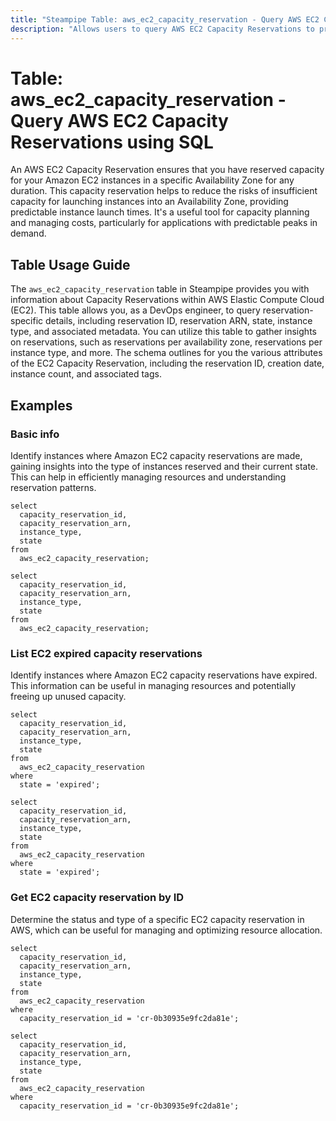 ```yaml
---
title: "Steampipe Table: aws_ec2_capacity_reservation - Query AWS EC2 Capacity Reservations using SQL"
description: "Allows users to query AWS EC2 Capacity Reservations to provide information about the reservations within AWS Elastic Compute Cloud (EC2)."
---
```


# Table: aws_ec2_capacity_reservation - Query AWS EC2 Capacity Reservations using SQL

An AWS EC2 Capacity Reservation ensures that you have reserved capacity for your Amazon EC2 instances in a specific Availability Zone for any duration. This capacity reservation helps to reduce the risks of insufficient capacity for launching instances into an Availability Zone, providing predictable instance launch times. It's a useful tool for capacity planning and managing costs, particularly for applications with predictable peaks in demand.

## Table Usage Guide

The `aws_ec2_capacity_reservation` table in Steampipe provides you with information about Capacity Reservations within AWS Elastic Compute Cloud (EC2). This table allows you, as a DevOps engineer, to query reservation-specific details, including reservation ID, reservation ARN, state, instance type, and associated metadata. You can utilize this table to gather insights on reservations, such as reservations per availability zone, reservations per instance type, and more. The schema outlines for you the various attributes of the EC2 Capacity Reservation, including the reservation ID, creation date, instance count, and associated tags.

## Examples

### Basic info
Identify instances where Amazon EC2 capacity reservations are made, gaining insights into the type of instances reserved and their current state. This can help in efficiently managing resources and understanding reservation patterns.

```sql+postgres
select
  capacity_reservation_id,
  capacity_reservation_arn,
  instance_type,
  state
from
  aws_ec2_capacity_reservation;
```

```sql+sqlite
select
  capacity_reservation_id,
  capacity_reservation_arn,
  instance_type,
  state
from
  aws_ec2_capacity_reservation;
```

### List EC2 expired capacity reservations
Identify instances where Amazon EC2 capacity reservations have expired. This information can be useful in managing resources and potentially freeing up unused capacity.

```sql+postgres
select
  capacity_reservation_id,
  capacity_reservation_arn,
  instance_type,
  state
from
  aws_ec2_capacity_reservation
where
  state = 'expired';
```

```sql+sqlite
select
  capacity_reservation_id,
  capacity_reservation_arn,
  instance_type,
  state
from
  aws_ec2_capacity_reservation
where
  state = 'expired';
```

### Get EC2 capacity reservation by ID
Determine the status and type of a specific EC2 capacity reservation in AWS, which can be useful for managing and optimizing resource allocation.

```sql+postgres
select
  capacity_reservation_id,
  capacity_reservation_arn,
  instance_type,
  state
from
  aws_ec2_capacity_reservation
where
  capacity_reservation_id = 'cr-0b30935e9fc2da81e';
```

```sql+sqlite
select
  capacity_reservation_id,
  capacity_reservation_arn,
  instance_type,
  state
from
  aws_ec2_capacity_reservation
where
  capacity_reservation_id = 'cr-0b30935e9fc2da81e';
```